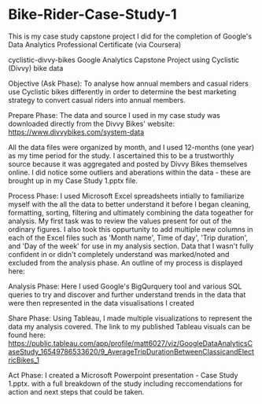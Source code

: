 # Bike-Rider-Case-Study-1
This is my case study capstone project I did for the completion of Google's Data Analytics Professional Certificate (via Coursera)

cyclistic-divvy-bikes
Google Analytics Capstone Project using Cyclistic (Divvy) bike data

Objective (Ask Phase):
  To analyse how annual members and casual riders use Cyclistic bikes differently in order to determine the best marketing strategy to convert casual riders into annual members.

Prepare Phase:
  The data and source I used in my case study was downloaded directly from the Divvy Bikes' website: https://www.divvybikes.com/system-data

All the data files were organized by month, and I used 12-months (one year) as my time period for the study. I ascertained this to be a trustworthly source because it was aggregated and posted by Divvy Bikes themselves online. I did notice some outliers and aberations within the data - these are brought up in my Case Study 1.pptx file.

Process Phase:
  I used Microsoft Excel spreadsheets intially to familiarize myself with the all the data to better understand it before I began cleaning, formatting, sorting, filtering and ultimately combining the data togeather for analysis. My first task was to review the values present for out of the ordinary figures. I also took this oppurtunity to add multiple new columns in each of the Excel files such as 'Month name', Time of day', 'Trip duration', and 'Day of the week' for use in my analysis section. Data that I wasn't fully confident in or didn't completely understand was marked/noted and excluded from the analysis phase. An outline of my process is displayed here: 

Analysis Phase:
  Here I used Google's BigQurquery tool and various SQL queries to try and discover and further understand trends in the data that were then represented in the data visualisations I created

Share Phase:
  Using Tableau, I made multiple visualizations to represent the data my analysis covered. The link to my published Tableau visuals can be found here: https://public.tableau.com/app/profile/matt6027/viz/GoogleDataAnalyticsCaseStudy_16549786533620/9_AverageTripDurationBetweenClassicandElectricBikes_1

Act Phase:
  I created a Microsoft Powerpoint presentation - Case Study 1.pptx. with a full breakdown of the study including reccomendations for action and next steps that could be taken.
